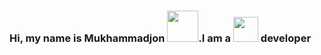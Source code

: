 ### Hi, my name is Mukhammadjon <img src="https://media2.giphy.com/media/26ufn24Onjz8w7NxS/200w.webp?cid=ecf05e47f3lrvvs7ijgnq6zqyiwlpii1hvpdhw514sqbsuk5&rid=200w.webp&ct=g" width="50px">.I am a <img src="https://media0.giphy.com/media/LMt9638dO8dftAjtco/giphy.gif?cid=ecf05e47537kww9cnkmqt5f8mwq6q21kknevxs3qjm7ied7m&rid=giphy.gif&ct=s" width="40px"> developer




